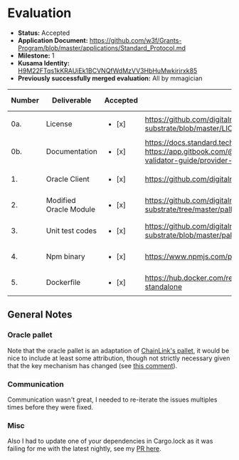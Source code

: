 # Evaluation

- **Status:** Accepted
- **Application Document:** https://github.com/w3f/Grants-Program/blob/master/applications/Standard_Protocol.md
- **Milestone:** 1
- **Kusama Identity:** [H9M22FTqs1kKRAUiEk1BCVNQfWdMzVV3HbHuMwkirirxk85](https://polkascan.io/pre/kusama/account/H9M22FTqs1kKRAUiEk1BCVNQfWdMzVV3HbHuMwkirirxk85)
- **Previously successfully merged evaluation:** All by mmagician

| Number | Deliverable            | Accepted               | Link                                                                                                                                                            | Evaluation notes |
| ------ | ---------------------- | ---------------------- | --------------------------------------------------------------------------------------------------------------------------------------------------------------- | ---------------- |
| 0a.    | License                | <ul><li>[x] </li></ul> | https://github.com/digitalnativeinc/standard-substrate/blob/master/LICENSE                                                                                      |                  |
| 0b.    | Documentation          | <ul><li>[x] </li></ul> | https://docs.standard.tech/runtime-modules/oracle https://app.gitbook.com/@standard-protocol-1/s/standard-protocol-validator-guide/provider-setup/oracle-binary |                  |
| 1.     | Oracle Client          | <ul><li>[x] </li></ul> | https://github.com/digitalnativeinc/lumen                                                                                                                       |                  |
| 2.     | Modified Oracle Module | <ul><li>[x] </li></ul> | https://github.com/digitalnativeinc/standard-substrate/tree/master/pallets/oracle                                                                               |                  |
| 3.     | Unit test codes        | <ul><li>[x] </li></ul> | https://github.com/digitalnativeinc/standard-substrate/blob/master/pallets/oracle/src/tests.rs                                                                  |                  |
| 4.     | Npm binary             | <ul><li>[x] </li></ul> | https://www.npmjs.com/package/@digitalnative/lumen                                                                                                              |                  |
| 5.     | Dockerfile             | <ul><li>[x] </li></ul> | https://hub.docker.com/repository/docker/standardprotocol/opportunity-standalone                                                                                |                  |

## General Notes

### Oracle pallet

Note that the oracle pallet is an adaptation of [ChainLink's pallet](https://github.com/smartcontractkit/chainlink-polkadot/tree/master/pallet-chainlink), it would be nice to include at least some attribution, though not strictly necessary given that the key mechanism has changed (see [this comment](https://github.com/w3f/Grant-Milestone-Delivery/pull/240#issuecomment-889556270)).

### Communication

Communication wasn't great, I needed to re-iterate the issues multiples times before they were fixed.

### Misc

Also I had to update one of your dependencies in Cargo.lock as it was failing for me with the latest nightly, see my [PR here](https://github.com/digitalnativeinc/standard-substrate/pull/38).
